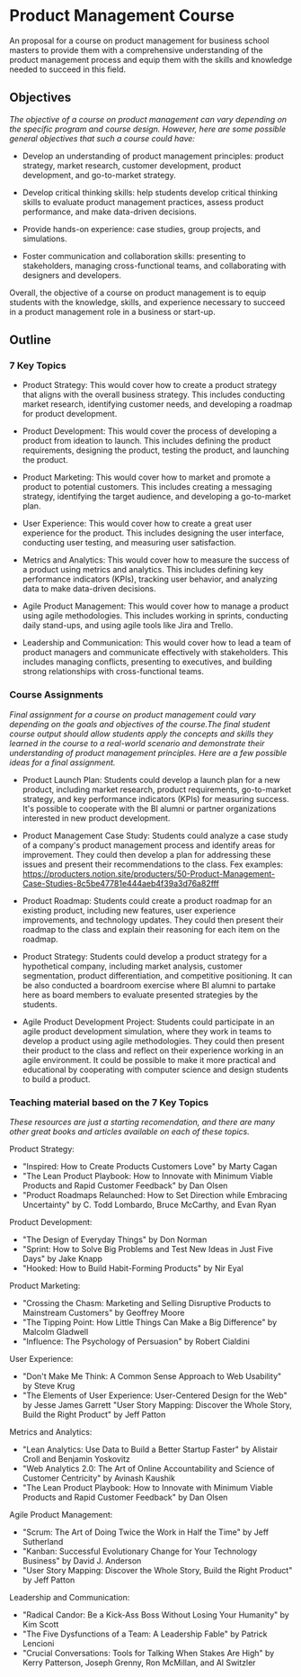 # Product Management Course 
An proposal for a course on product management for business school masters to provide them with a comprehensive understanding of the product management process and equip them with the skills and knowledge needed to succeed in this field.

## Objectives
_The objective of a course on product management can vary depending on the specific program and course design. However, here are some possible general objectives that such a course could have:_

- Develop an understanding of product management principles: product strategy, market research, customer development, product development, and go-to-market strategy.

- Develop critical thinking skills: help students develop critical thinking skills to evaluate product management practices, assess product performance, and make data-driven decisions.

- Provide hands-on experience: case studies, group projects, and simulations.

- Foster communication and collaboration skills: presenting to stakeholders, managing cross-functional teams, and collaborating with designers and developers.

Overall, the objective of a course on product management is to equip students with the knowledge, skills, and experience necessary to succeed in a product management role in a business or start-up.

## Outline
### 7 Key Topics
- Product Strategy: This would cover how to create a product strategy that aligns with the overall business strategy. This includes conducting market research, identifying customer needs, and developing a roadmap for product development.

- Product Development: This would cover the process of developing a product from ideation to launch. This includes defining the product requirements, designing the product, testing the product, and launching the product.

- Product Marketing: This would cover how to market and promote a product to potential customers. This includes creating a messaging strategy, identifying the target audience, and developing a go-to-market plan.

- User Experience: This would cover how to create a great user experience for the product. This includes designing the user interface, conducting user testing, and measuring user satisfaction.

- Metrics and Analytics: This would cover how to measure the success of a product using metrics and analytics. This includes defining key performance indicators (KPIs), tracking user behavior, and analyzing data to make data-driven decisions.

- Agile Product Management: This would cover how to manage a product using agile methodologies. This includes working in sprints, conducting daily stand-ups, and using agile tools like Jira and Trello.

- Leadership and Communication: This would cover how to lead a team of product managers and communicate effectively with stakeholders. This includes managing conflicts, presenting to executives, and building strong relationships with cross-functional teams.


### Course Assignments
_Final assignment for a course on product management could vary depending on the goals and objectives of the course.The final student course output should allow students apply the concepts and skills they learned in the course to a real-world scenario and demonstrate their understanding of product management principles. Here are a few possible ideas for a final assignment._

- Product Launch Plan: Students could develop a launch plan for a new product, including market research, product requirements, go-to-market strategy, and key performance indicators (KPIs) for measuring success. It's possible to cooperate with the BI alumni or partner organizations interested in new product development. 

- Product Management Case Study: Students could analyze a case study of a company's product management process and identify areas for improvement. They could then develop a plan for addressing these issues and present their recommendations to the class. Fex examples: https://producters.notion.site/producters/50-Product-Management-Case-Studies-8c5be47781e444aeb4f39a3d76a82fff

- Product Roadmap: Students could create a product roadmap for an existing product, including new features, user experience improvements, and technology updates. They could then present their roadmap to the class and explain their reasoning for each item on the roadmap. 

- Product Strategy: Students could develop a product strategy for a hypothetical company, including market analysis, customer segmentation, product differentiation, and competitive positioning. It can be also conducted a boardroom exercise where BI alumni to partake here as board members to evaluate presented strategies by the students.

- Agile Product Development Project: Students could participate in an agile product development simulation, where they work in teams to develop a product using agile methodologies. They could then present their product to the class and reflect on their experience working in an agile environment. It could be possible to make it more practical and educational by cooperating with computer science and design students to build a product.


### Teaching material based on the 7 Key Topics
_These resources are just a starting recomendation, and there are many other great books and articles available on each of these topics._

Product Strategy:
- "Inspired: How to Create Products Customers Love" by Marty Cagan
- "The Lean Product Playbook: How to Innovate with Minimum Viable Products and Rapid Customer Feedback" by Dan Olsen
- "Product Roadmaps Relaunched: How to Set Direction while Embracing Uncertainty" by C. Todd Lombardo, Bruce McCarthy, and Evan Ryan

Product Development:
- "The Design of Everyday Things" by Don Norman
- "Sprint: How to Solve Big Problems and Test New Ideas in Just Five Days" by Jake Knapp
- "Hooked: How to Build Habit-Forming Products" by Nir Eyal

Product Marketing:
- "Crossing the Chasm: Marketing and Selling Disruptive Products to Mainstream Customers" by Geoffrey Moore
- "The Tipping Point: How Little Things Can Make a Big Difference" by Malcolm Gladwell
- "Influence: The Psychology of Persuasion" by Robert Cialdini

User Experience:
- "Don't Make Me Think: A Common Sense Approach to Web Usability" by Steve Krug
- "The Elements of User Experience: User-Centered Design for the Web" by Jesse James Garrett
"User Story Mapping: Discover the Whole Story, Build the Right Product" by Jeff Patton

Metrics and Analytics:
- "Lean Analytics: Use Data to Build a Better Startup Faster" by Alistair Croll and Benjamin Yoskovitz
- "Web Analytics 2.0: The Art of Online Accountability and Science of Customer Centricity" by Avinash Kaushik
- "The Lean Product Playbook: How to Innovate with Minimum Viable Products and Rapid Customer Feedback" by Dan Olsen

Agile Product Management:
- "Scrum: The Art of Doing Twice the Work in Half the Time" by Jeff Sutherland
- "Kanban: Successful Evolutionary Change for Your Technology Business" by David J. Anderson
- "User Story Mapping: Discover the Whole Story, Build the Right Product" by Jeff Patton

Leadership and Communication:
- "Radical Candor: Be a Kick-Ass Boss Without Losing Your Humanity" by Kim Scott
- "The Five Dysfunctions of a Team: A Leadership Fable" by Patrick Lencioni
- "Crucial Conversations: Tools for Talking When Stakes Are High" by Kerry Patterson, Joseph Grenny, Ron McMillan, and Al Switzler



